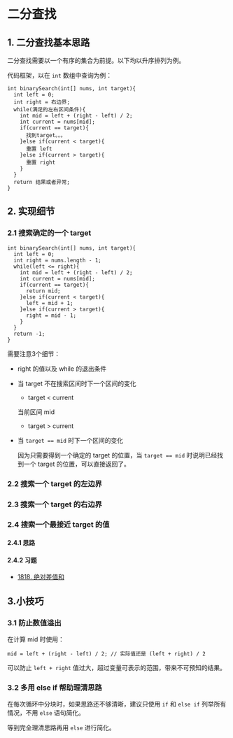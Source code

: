 # 二分查找
## 1. 二分查找基本思路
二分查找需要以一个有序的集合为前提。以下均以升序排列为例。

代码框架，以在 `int` 数组中查询为例：
```
int binarySearch(int[] nums, int target){
  int left = 0;
  int right = 右边界;
  while(满足的左右区间条件){
    int mid = left + (right - left) / 2;
    int current = nums[mid];
    if(current == target){
      找到target。。。
    }else if(current < target){
      重置 left
    }else if(current > target){
      重置 right
    }
  }
  return 结果或者异常;
}
```

## 2. 实现细节
### 2.1 搜索确定的一个 target
```
int binarySearch(int[] nums, int target){
  int left = 0;
  int right = nums.length - 1;
  while(left <= right){
    int mid = left + (right - left) / 2;
    int current = nums[mid];
    if(current == target){
      return mid;
    }else if(current < target){
      left = mid + 1;
    }else if(current > target){
      right = mid - 1;
    }
  }
  return -1;
}
```

需要注意3个细节：
* right 的值以及 while 的退出条件
* 当 target 不在搜索区间时下一个区间的变化
  * target < current

  当前区间 mid 
  * target > current
* 当 `target == mid` 时下一个区间的变化

  因为只需要得到一个确定的 target 的位置，当 `target == mid` 时说明已经找到一个 target 的位置，可以直接返回了。
  

### 2.2 搜索一个 target 的左边界
### 2.3 搜索一个 target 的右边界
### 2.4 搜索一个最接近 target 的值
#### 2.4.1 思路
#### 2.4.2 习题
* [1818. 绝对差值和](https://leetcode-cn.com/problems/minimum-absolute-sum-difference/)

## 3.小技巧
### 3.1 防止数值溢出
  在计算 mid 时使用：
```
mid = left + (right - left) / 2; // 实际值还是 (left + right) / 2
```

  可以防止 `left + right` 值过大，超过变量可表示的范围，带来不可预知的结果。

### 3.2 多用 else if 帮助理清思路
  在每次循环中分块时，如果思路还不够清晰，建议只使用 `if` 和 `else if` 列举所有情况，不用 `else` 语句简化。
  
  等到完全理清思路再用 `else` 进行简化。
